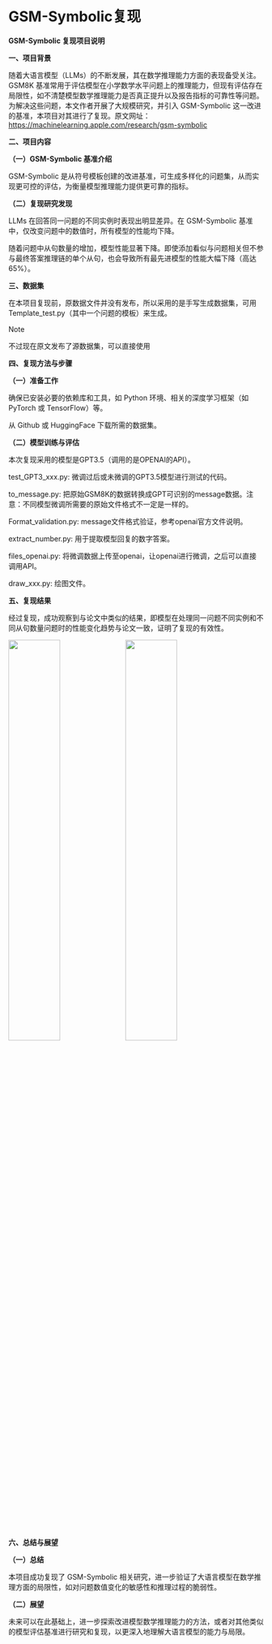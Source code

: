 # GSM-Symbolic复现

**GSM-Symbolic 复现项目说明**

**一、项目背景**

随着大语言模型（LLMs）的不断发展，其在数学推理能力方面的表现备受关注。GSM8K 基准常用于评估模型在小学数学水平问题上的推理能力，但现有评估存在局限性，如不清楚模型数学推理能力是否真正提升以及报告指标的可靠性等问题。为解决这些问题，本文作者开展了大规模研究，并引入 GSM-Symbolic 这一改进的基准，本项目对其进行了复现。原文网址：https://machinelearning.apple.com/research/gsm-symbolic

**二、项目内容**

**（一）GSM-Symbolic 基准介绍**

GSM-Symbolic 是从符号模板创建的改进基准，可生成多样化的问题集，从而实现更可控的评估，为衡量模型推理能力提供更可靠的指标。

**（二）复现研究发现**

LLMs 在回答同一问题的不同实例时表现出明显差异。在 GSM-Symbolic 基准中，仅改变问题中的数值时，所有模型的性能均下降。

随着问题中从句数量的增加，模型性能显著下降。即使添加看似与问题相关但不参与最终答案推理链的单个从句，也会导致所有最先进模型的性能大幅下降（高达 65%）。

**三、数据集**

在本项目复现前，原数据文件并没有发布，所以采用的是手写生成数据集，可用Template_test.py（其中一个问题的模板）来生成。

> [!NOTE]
> 
>不过现在原文发布了源数据集，可以直接使用

**四、复现方法与步骤**

**（一）准备工作**

确保已安装必要的依赖库和工具，如 Python 环境、相关的深度学习框架（如 PyTorch 或 TensorFlow）等。

从 Github 或 HuggingFace 下载所需的数据集。

**（二）模型训练与评估**

本次复现采用的模型是GPT3.5（调用的是OPENAI的API）。

test_GPT3_xxx.py: 微调过后或未微调的GPT3.5模型进行测试的代码。

to_message.py: 把原始GSM8K的数据转换成GPT可识别的message数据。注意：不同模型微调所需要的原始文件格式不一定是一样的。

Format_validation.py: message文件格式验证，参考openai官方文件说明。

extract_number.py: 用于提取模型回复的数字答案。

files_openai.py: 将微调数据上传至openai，让openai进行微调，之后可以直接调用API。

draw_xxx.py: 绘图文件。

**五、复现结果**

经过复现，成功观察到与论文中类似的结果，即模型在处理同一问题不同实例和不同从句数量问题时的性能变化趋势与论文一致，证明了复现的有效性。

<img src="image/方差图.png" width="45%"> <img src="image/准确率对比图.png" width="45%">

**六、总结与展望**

**（一）总结**

本项目成功复现了 GSM-Symbolic 相关研究，进一步验证了大语言模型在数学推理方面的局限性，如对问题数值变化的敏感性和推理过程的脆弱性。

**（二）展望**

未来可以在此基础上，进一步探索改进模型数学推理能力的方法，或者对其他类似的模型评估基准进行研究和复现，以更深入地理解大语言模型的能力与局限。
